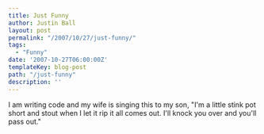 ```yaml
---
title: Just Funny
author: Justin Ball
layout: post
permalink: "/2007/10/27/just-funny/"
tags:
  - "Funny"
date: '2007-10-27T06:00:00Z'
templateKey: blog-post
path: "/just-funny"
description: ''
---
```


I am writing code and my wife is singing this to my son, "I'm a little stink pot short and stout when I let it rip it all comes out. I'll knock you over and you'll pass out."
